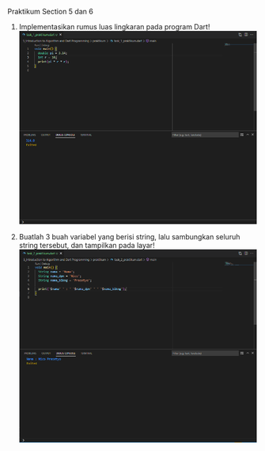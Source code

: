 Praktikum Section 5 dan 6

1. Implementasikan rumus luas lingkaran pada program Dart!
![](../screenshots/Screenshot_Praktikum%20Task%201.png)

2. Buatlah 3 buah variabel yang berisi string, lalu sambungkan seluruh string tersebut, dan tampilkan pada layar!
![](../screenshots/Screenshot_Praktikum%20Task%202.png)